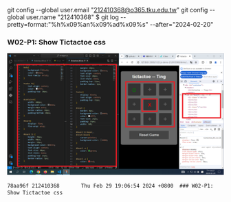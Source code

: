 git config --global user.email "212410368@o365.tku.edu.tw"
git config --global user.name "212410368"
$ git log --pretty=format:"%h%x09%an%x09%ad%x09%s" --after="2024-02-20"

### W02-P1: Show Tictactoe css

![](w02-p1.png)

```
78aa96f 212410368       Thu Feb 29 19:06:54 2024 +0800  ### W02-P1: Show Tictactoe css
```
